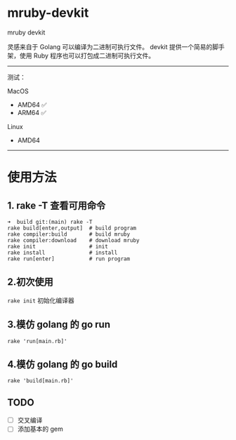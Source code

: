 # mruby-devkit

mruby devkit

灵感来自于 Golang 可以编译为二进制可执行文件。 devkit 提供一个简易的脚手架，使用 Ruby 程序也可以打包成二进制可执行文件。

---

测试：

MacOS 
* AMD64 ✅
* ARM64 ✅

Linux
* AMD64 
---

# 使用方法

## 1. rake -T 查看可用命令

```
➜  build git:(main) rake -T
rake build[enter,output]  # build program
rake compiler:build       # build mruby
rake compiler:download    # download mruby
rake init                 # init
rake install              # install
rake run[enter]           # run program
```

## 2.初次使用

`rake init` 初始化编译器

## 3.模仿 golang 的 go run

`rake 'run[main.rb]'`

## 4.模仿 golang 的 go build

`rake 'build[main.rb]'`

## TODO

- [ ] 交叉编译
- [ ] 添加基本的 gem
